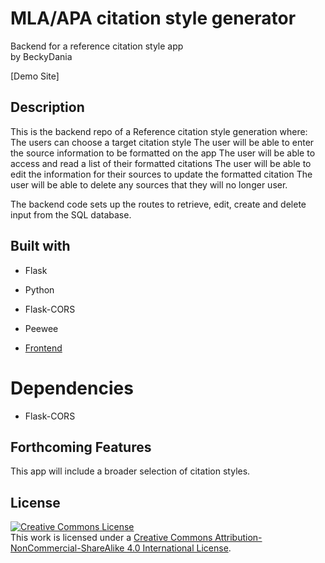 # MLA/APA citation style generator
Backend for a reference citation style app
<br> by BeckyDania</br>

[Demo Site]

## Description
This is the backend repo of a Reference citation style generation where:
The users can choose a target citation style
The user will be able to enter the source information to be formatted on the app
The user will be able to access and read a list of their formatted citations
The user will be able to edit the information for their sources to update the formatted citation
The user will be able to delete any sources that they will no longer user.

The backend code sets up the routes to retrieve, edit, create and delete input from the SQL database.

## Built with
* Flask
* Python
* Flask-CORS
* Peewee

* [Frontend](https://github.com/BeckyDania/reference-citation-generator-frontend)

# Dependencies
* Flask-CORS


## Forthcoming Features
This app will include a broader selection of citation styles.  


## License
<a rel="license" href="http://creativecommons.org/licenses/by-nc-sa/4.0/"><img alt="Creative Commons License" style="border-width:0" src="https://i.creativecommons.org/l/by-nc-sa/4.0/88x31.png" /></a><br />This work is licensed under a <a rel="license" href="http://creativecommons.org/licenses/by-nc-sa/4.0/">Creative Commons Attribution-NonCommercial-ShareAlike 4.0 International License</a>.
